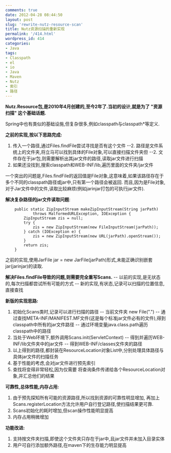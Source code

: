 ```yaml
---
comments: true
date: 2012-04-28 08:44:50
layout: post
slug: 'rewrite-nutz-resource-scan'
title: Nutz资源扫描的重新实现
permalink: '/414.html'
wordpress_id: 414
categories:
- Java
tags:
- Classpath
- el
- io
- Java
- Maven
- Nutz
- 索引
- 路径
---
```


**Nutz.Resource包,是2010年4月创建的,至今2年了.当初的设计,就是为了 "资源扫描" 这个基础话题.**

Spring中也有类似的基础设施,但复杂很多,例如classpath与classpath*等定义.

**之前的实现,按以下思路完成:**
1. 传入一个路径,通过Files.findFile尝试寻找是否有这个文件
 --2. 路径是文件系统上的文件夹,将立马可以找到具体的File对象,可以直接扫描文件夹但
 --2. 文件存在于jar包,则需要解析出其jar文件的路径,读取jar文件进行扫描
3. 如果还没找到,搜索classpath和WEB-INF/lib,遍历里面的文件夹/jar文件

一个突出的问题是,Files.findFile的返回值是File对象,这意味着,如果该路径存在于多个不同的classpath路径或jar中,只有第一个路径会被返回.
而且,因为是File对象,对于Jar文件中的文件,读取比较麻烦(例如jarinjar打包的可执行jar文件).

**解决复杂路径的jar文件读取问题**:

    	public static ZipInputStream makeZipInputStream(String jarPath)
    			throws MalformedURLException, IOException {
    		ZipInputStream zis = null;
    		try {
    			zis = new ZipInputStream(new FileInputStream(jarPath));
    		} catch (IOException e) {
    			zis = new ZipInputStream(new URL(jarPath).openStream());
    		}
    		return zis;
    	}
    
之前的实现,使用JarFile jar = new JarFile(jarPath)形式,未能正确识别嵌套jar(jarinjar)的读取.

**解决Files.findFile导致的问题,则需要完全重写Scans.**
-- 以前的实现,是无状态的,每次扫描都尝试所有可能的方式
-- 新的实现,有状态,记录可以扫描的位置信息,直接查找

**新版的实现思路:**
1. 初始化Scans类时,记录可以进行扫描的路径
-- 当前文件夹 new File(".")
-- 通过查找META-INF/MANIFEST.MF文件(这是每个标准jar文件必有的文件),得到classpath中所有的jar文件路径
-- 通过环境变量java.class.path遍历classpath中的路径
2. 当处于Web环境下,额外调用Scans.init(ServletContext)
-- 得到并遍历WEB-INF/lib文件夹中的jar文件
-- 得到WEB-INF/classes文件夹的路径
3. 以上得到的路径,都封装在ResourceLocation对象List中,分别处理具体路径与具体jar文件的扫描任务
4. 基于性能的考虑,会对jar文件进行预先索引
5. 查找将变得非常轻松,因为仅需要 将查询条件传递给各个ResourceLocation对象,并汇总他们的结果

**可靠性,总体性能,内存占用:**
1. 由于预先探知所有可能的资源路径,所以找到资源的可靠性明显增加, 再加上Scans.registerLocation方法允许用户自行登记路径,使扫描结果更可靠.
2. Scans初始化的耗时增加,但scan操作性能明显提高
3. 内存占用稍微增加

**功能改进:**
1. 支持按文件夹扫描,即使这个文件夹只存在于jar中,且jar文件并未加入目录实体
2. 用户可自行添加额外路径,在maven下的生存能力明显提高
